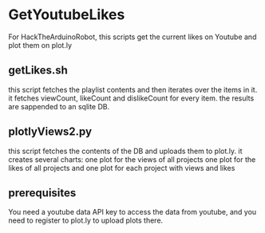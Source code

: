 GetYoutubeLikes
===============

For HackTheArduinoRobot, this scripts get the current likes on Youtube and plot them on plot.ly

## getLikes.sh
this script fetches the playlist contents and then iterates over the items in it.
it fetches viewCount, likeCount and dislikeCount for every item.
the results are sappended to an sqlite DB.

## plotlyViews2.py
this script fetches the contents of the DB and uploads them to plot.ly.
it creates several charts:
one plot for the views of all projects
one plot for the likes of all projects
and one plot for each project with views and likes

## prerequisites
You need a youtube data API key to access the data from youtube,
and you need to register to plot.ly to upload plots there.
